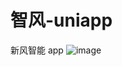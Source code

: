 # 智风-uniapp
新风智能 app
![image](https://github.com/ngyixuan/zhifeng-app/blob/main/%E5%85%A8%E9%83%A8%E6%80%BB%E5%85%B1%E6%9C%8910%E9%A1%B5.png)
